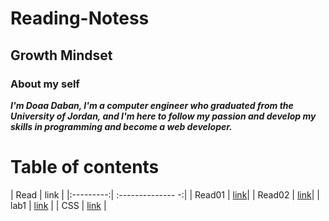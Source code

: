 # Reading-Notess
## Growth Mindset



### **About my self**

***I'm Doaa Daban, I'm a computer engineer who graduated from the University of Jordan, and I'm here to follow my passion and develop my skills in programming and become a web developer.***   

# Table of contents

|   Read    |     link          |
|:---------:| :-------------- -:|
|  Read01   |  [link](Read01.md)|
|  Read02   |  [link](Read02.md)|
|  lab1     |  [link](lab01.md) |
|  CSS      |  [link](CSS.md)   |


